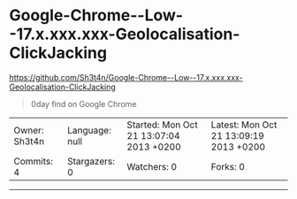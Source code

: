 # Google-Chrome--Low--17.x.xxx.xxx-Geolocalisation-ClickJacking

https://github.com/Sh3t4n/Google-Chrome--Low--17.x.xxx.xxx-Geolocalisation-ClickJacking
<blockquote>
0day find on Google Chrome
</blockquote>

<table>
<tr><td>Owner: Sh3t4n</td>
    <td>Language: null</td>
    <td>Started: Mon Oct 21 13:07:04 2013 +0200</td>
    <td>Latest: Mon Oct 21 13:09:19 2013 +0200</td></tr>
<tr><td>Commits: 4</td>
    <td>Stargazers: 0</td>
    <td>Watchers: 0</td>
    <td>Forks: 0</td></tr>
</table>

---

